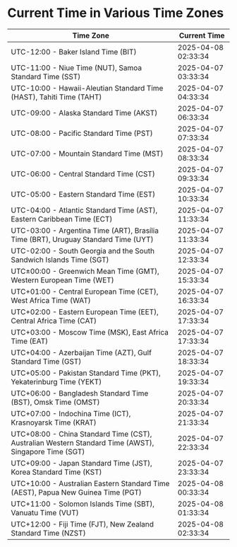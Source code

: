 # Current Time in Various Time Zones

| Time Zone | Current Time |
|-----------|--------------|
| UTC-12:00 - Baker Island Time (BIT) | 2025-04-08 02:33:34 |
| UTC-11:00 - Niue Time (NUT), Samoa Standard Time (SST) | 2025-04-07 03:33:34 |
| UTC-10:00 - Hawaii-Aleutian Standard Time (HAST), Tahiti Time (TAHT) | 2025-04-07 04:33:34 |
| UTC-09:00 - Alaska Standard Time (AKST) | 2025-04-07 06:33:34 |
| UTC-08:00 - Pacific Standard Time (PST) | 2025-04-07 07:33:34 |
| UTC-07:00 - Mountain Standard Time (MST) | 2025-04-07 08:33:34 |
| UTC-06:00 - Central Standard Time (CST) | 2025-04-07 09:33:34 |
| UTC-05:00 - Eastern Standard Time (EST) | 2025-04-07 10:33:34 |
| UTC-04:00 - Atlantic Standard Time (AST), Eastern Caribbean Time (ECT) | 2025-04-07 11:33:34 |
| UTC-03:00 - Argentina Time (ART), Brasília Time (BRT), Uruguay Standard Time (UYT) | 2025-04-07 11:33:34 |
| UTC-02:00 - South Georgia and the South Sandwich Islands Time (SGT) | 2025-04-07 12:33:34 |
| UTC±00:00 - Greenwich Mean Time (GMT), Western European Time (WET) | 2025-04-07 15:33:34 |
| UTC+01:00 - Central European Time (CET), West Africa Time (WAT) | 2025-04-07 16:33:34 |
| UTC+02:00 - Eastern European Time (EET), Central Africa Time (CAT) | 2025-04-07 17:33:34 |
| UTC+03:00 - Moscow Time (MSK), East Africa Time (EAT) | 2025-04-07 17:33:34 |
| UTC+04:00 - Azerbaijan Time (AZT), Gulf Standard Time (GST) | 2025-04-07 18:33:34 |
| UTC+05:00 - Pakistan Standard Time (PKT), Yekaterinburg Time (YEKT) | 2025-04-07 19:33:34 |
| UTC+06:00 - Bangladesh Standard Time (BST), Omsk Time (OMST) | 2025-04-07 20:33:34 |
| UTC+07:00 - Indochina Time (ICT), Krasnoyarsk Time (KRAT) | 2025-04-07 21:33:34 |
| UTC+08:00 - China Standard Time (CST), Australian Western Standard Time (AWST), Singapore Time (SGT) | 2025-04-07 22:33:34 |
| UTC+09:00 - Japan Standard Time (JST), Korea Standard Time (KST) | 2025-04-07 23:33:34 |
| UTC+10:00 - Australian Eastern Standard Time (AEST), Papua New Guinea Time (PGT) | 2025-04-08 00:33:34 |
| UTC+11:00 - Solomon Islands Time (SBT), Vanuatu Time (VUT) | 2025-04-08 01:33:34 |
| UTC+12:00 - Fiji Time (FJT), New Zealand Standard Time (NZST) | 2025-04-08 02:33:34 |
